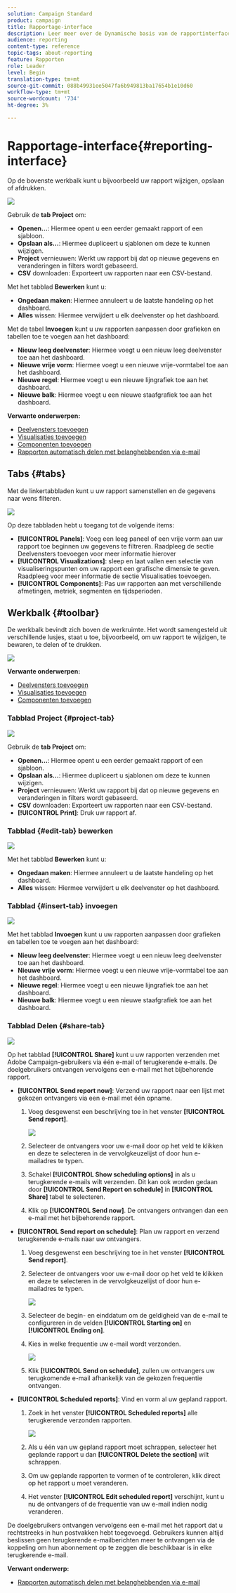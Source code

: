 ```yaml
---
solution: Campaign Standard
product: campaign
title: Rapportage-interface
description: Leer meer over de Dynamische basis van de rapportinterface en hoe te door de verschillende lusjes en de menu's te navigeren.
audience: reporting
content-type: reference
topic-tags: about-reporting
feature: Rapporten
role: Leader
level: Begin
translation-type: tm+mt
source-git-commit: 088b49931ee5047fa6b949813ba17654b1e10d60
workflow-type: tm+mt
source-wordcount: '734'
ht-degree: 3%

---
```



# Rapportage-interface{#reporting-interface}

Op de bovenste werkbalk kunt u bijvoorbeeld uw rapport wijzigen, opslaan of afdrukken.

![](assets/dynamic_report_toolbar.png)

Gebruik de **tab Project** om:

* **Openen...**: Hiermee opent u een eerder gemaakt rapport of een sjabloon.
* **Opslaan als...**: Hiermee dupliceert u sjablonen om deze te kunnen wijzigen.
* **Project** vernieuwen: Werkt uw rapport bij dat op nieuwe gegevens en veranderingen in filters wordt gebaseerd.
* **CSV** downloaden: Exporteert uw rapporten naar een CSV-bestand.

Met het tabblad **Bewerken** kunt u:

* **Ongedaan maken**: Hiermee annuleert u de laatste handeling op het dashboard.
* **Alles** wissen: Hiermee verwijdert u elk deelvenster op het dashboard.

Met de tabel **Invoegen** kunt u uw rapporten aanpassen door grafieken en tabellen toe te voegen aan het dashboard:

* **Nieuw leeg deelvenster**: Hiermee voegt u een nieuw leeg deelvenster toe aan het dashboard.
* **Nieuwe vrije vorm**: Hiermee voegt u een nieuwe vrije-vormtabel toe aan het dashboard.
* **Nieuwe regel**: Hiermee voegt u een nieuwe lijngrafiek toe aan het dashboard.
* **Nieuwe balk**: Hiermee voegt u een nieuwe staafgrafiek toe aan het dashboard.

**Verwante onderwerpen:**

* [Deelvensters toevoegen](../../reporting/using/adding-panels.md)
* [Visualisaties toevoegen](../../reporting/using/adding-visualizations.md)
* [Componenten toevoegen](../../reporting/using/adding-components.md)
* [Rapporten automatisch delen met belanghebbenden via e-mail](https://helpx.adobe.com/campaign/kb/simplify-campaign-management.html#Reportandshareinsightswithallstakeholders)

## Tabs {#tabs}

Met de linkertabbladen kunt u uw rapport samenstellen en de gegevens naar wens filteren.

![](assets/dynamic_report_interface.png)

Op deze tabbladen hebt u toegang tot de volgende items:

* **[!UICONTROL Panels]**: Voeg een leeg paneel of een vrije vorm aan uw rapport toe beginnen uw gegevens te filtreren. Raadpleeg de sectie Deelvensters toevoegen voor meer informatie hierover
* **[!UICONTROL Visualizations]**: sleep en laat vallen een selectie van visualiseringspunten om uw rapport een grafische dimensie te geven. Raadpleeg voor meer informatie de sectie Visualisaties toevoegen.
* **[!UICONTROL Components]**: Pas uw rapporten aan met verschillende afmetingen, metriek, segmenten en tijdsperioden.

## Werkbalk {#toolbar}

De werkbalk bevindt zich boven de werkruimte. Het wordt samengesteld uit verschillende lusjes, staat u toe, bijvoorbeeld, om uw rapport te wijzigen, te bewaren, te delen of te drukken.

![](assets/dynamic_report_toolbar.png)

**Verwante onderwerpen:**

* [Deelvensters toevoegen](../../reporting/using/adding-panels.md)
* [Visualisaties toevoegen](../../reporting/using/adding-visualizations.md)
* [Componenten toevoegen](../../reporting/using/adding-components.md)

### Tabblad Project {#project-tab}

![](assets/tab_project.png)

Gebruik de **tab Project** om:

* **Openen...**: Hiermee opent u een eerder gemaakt rapport of een sjabloon.
* **Opslaan als...**: Hiermee dupliceert u sjablonen om deze te kunnen wijzigen.
* **Project** vernieuwen: Werkt uw rapport bij dat op nieuwe gegevens en veranderingen in filters wordt gebaseerd.
* **CSV** downloaden: Exporteert uw rapporten naar een CSV-bestand.
* **[!UICONTROL Print]**: Druk uw rapport af.

### Tabblad {#edit-tab} bewerken

![](assets/tab_edit.png)

Met het tabblad **Bewerken** kunt u:

* **Ongedaan maken**: Hiermee annuleert u de laatste handeling op het dashboard.
* **Alles** wissen: Hiermee verwijdert u elk deelvenster op het dashboard.

### Tabblad {#insert-tab} invoegen

![](assets/tab_insert.png)

Met het tabblad **Invoegen** kunt u uw rapporten aanpassen door grafieken en tabellen toe te voegen aan het dashboard:

* **Nieuw leeg deelvenster**: Hiermee voegt u een nieuw leeg deelvenster toe aan het dashboard.
* **Nieuwe vrije vorm**: Hiermee voegt u een nieuwe vrije-vormtabel toe aan het dashboard.
* **Nieuwe regel**: Hiermee voegt u een nieuwe lijngrafiek toe aan het dashboard.
* **Nieuwe balk**: Hiermee voegt u een nieuwe staafgrafiek toe aan het dashboard.

### Tabblad Delen {#share-tab}

![](assets/tab_share_1.png)

Op het tabblad **[!UICONTROL Share]** kunt u uw rapporten verzenden met Adobe Campaign-gebruikers via één e-mail of terugkerende e-mails. De doelgebruikers ontvangen vervolgens een e-mail met het bijbehorende rapport.

* **[!UICONTROL Send report now]**: Verzend uw rapport naar een lijst met gekozen ontvangers via een e-mail met één opname.

   1. Voeg desgewenst een beschrijving toe in het venster **[!UICONTROL Send report]**.

      ![](assets/tab_share_4.png)

   1. Selecteer de ontvangers voor uw e-mail door op het veld te klikken en deze te selecteren in de vervolgkeuzelijst of door hun e-mailadres te typen.
   1. Schakel **[!UICONTROL Show scheduling options]** in als u terugkerende e-mails wilt verzenden. Dit kan ook worden gedaan door **[!UICONTROL Send Report on schedule]** in **[!UICONTROL Share]** tabel te selecteren.
   1. Klik op **[!UICONTROL Send now]**. De ontvangers ontvangen dan een e-mail met het bijbehorende rapport.

* **[!UICONTROL Send report on schedule]**: Plan uw rapport en verzend terugkerende e-mails naar uw ontvangers.

   1. Voeg desgewenst een beschrijving toe in het venster **[!UICONTROL Send report]**.
   1. Selecteer de ontvangers voor uw e-mail door op het veld te klikken en deze te selecteren in de vervolgkeuzelijst of door hun e-mailadres te typen.

      ![](assets/tab_share_5.png)

   1. Selecteer de begin- en einddatum om de geldigheid van de e-mail te configureren in de velden **[!UICONTROL Starting on]** en **[!UICONTROL Ending on]**.
   1. Kies in welke frequentie uw e-mail wordt verzonden.

      ![](assets/tab_share_2.png)

   1. Klik **[!UICONTROL Send on schedule]**, zullen uw ontvangers uw terugkomende e-mail afhankelijk van de gekozen frequentie ontvangen.

* **[!UICONTROL Scheduled reports]**: Vind en vorm al uw gepland rapport.

   1. Zoek in het venster **[!UICONTROL Scheduled reports]** alle terugkerende verzonden rapporten.

      ![](assets/tab_share_3.png)

   1. Als u één van uw gepland rapport moet schrappen, selecteer het geplande rapport u dan **[!UICONTROL Delete the section]** wilt schrappen.
   1. Om uw geplande rapporten te vormen of te controleren, klik direct op het rapport u moet veranderen.
   1. Het venster **[!UICONTROL Edit scheduled report]** verschijnt, kunt u nu de ontvangers of de frequentie van uw e-mail indien nodig veranderen.

De doelgebruikers ontvangen vervolgens een e-mail met het rapport dat u rechtstreeks in hun postvakken hebt toegevoegd. Gebruikers kunnen altijd beslissen geen terugkerende e-mailberichten meer te ontvangen via de koppeling om hun abonnement op te zeggen die beschikbaar is in elke terugkerende e-mail.

**Verwant onderwerp:**

* [Rapporten automatisch delen met belanghebbenden via e-mail](https://helpx.adobe.com/campaign/kb/simplify-campaign-management.html#Reportandshareinsightswithallstakeholders)
